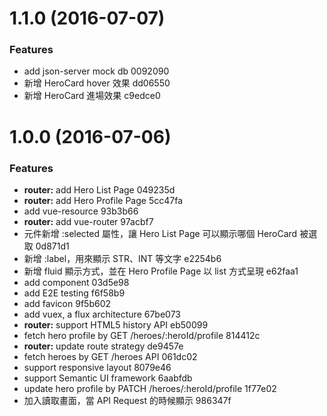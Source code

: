 <a name="1.1.0"></a>
# 1.1.0 (2016-07-07)


### Features

* add json-server mock db 0092090
* 新增 HeroCard hover 效果 dd06550
* 新增 HeroCard 進場效果 c9edce0



<a name="1.0.0"></a>
# 1.0.0 (2016-07-06)


### Features

* **router:** add Hero List Page 049235d
* **router:** add Hero Profile Page 5cc47fa
* add vue-resource 93b3b66
* **router:** add vue-router 97acbf7
* <hero-card> 元件新增 :selected 屬性，讓 Hero List Page 可以顯示哪個 HeroCard 被選取 0d871d1
* <numerical-input> 新增 :label，用來顯示 STR、INT 等文字 e2254b6
* <numerical-input> 新增 fluid 顯示方式，並在 Hero Profile Page 以 list 方式呈現 e62faa1
* add <numerical-input> component 03d5e98
* add E2E testing f6f58b9
* add favicon 9f5b602
* add vuex, a flux architecture 67be073
* **router:** support HTML5 history API eb50099
* fetch hero profile by GET /heroes/:heroId/profile 814412c
* **router:** update route strategy de9457e
* fetch heroes by GET /heroes API 061dc02
* support responsive layout 8079e46
* support Semantic UI framework 6aabfdb
* update hero profile by PATCH /heroes/:heroId/profile 1f77e02
* 加入讀取畫面，當 API Request 的時候顯示 986347f



